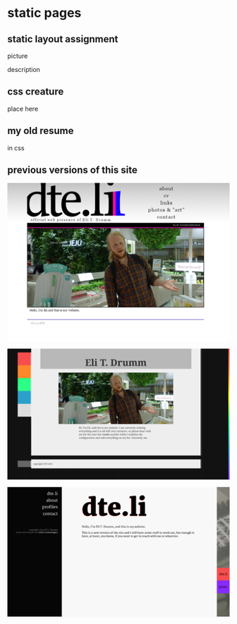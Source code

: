 

# static pages



## static layout assignment

picture

description


## css creature

place here


## my old resume

in css


## previous versions of this site

![v1](/img/yield/oldsites/v1c.png)

![v2](/img/yield/oldsites/v2c.png)

![v3](/img/yield/oldsites/v3c.png)

